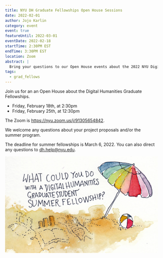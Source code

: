 ```yaml
---
title: NYU DH Graduate Fellowships Open House Sessions
date: 2022-02-01
author: Jojo Karlin
category: event
event: true
featureUntil: 2022-03-01
eventDate: 2022-02-18
startTime: 2:30PM EST
endTime: 3:30PM EST
location: Zoom
abstract: |
  Bring your questions to our Open House events about the 2022 NYU Digital Humanities Graduate Fellowships.
tags:
  - grad_fellows
---
```

Join us for an an Open House about the Digital Humanities Graduate Fellowships.

* Friday, February 18th, at 2:30pm
* Friday, February 25th, at 12:30pm

The Zoom is https://nyu.zoom.us/j/91305654842.

We welcome any questions about your project proposals and/or the summer program.

The deadline for summer fellowships is March 6, 2022. You can also direct any questions to dh.help@nyu.edu.

!['What could you do with a Digital Humanities Graduate Student Summer Fellowship?' floats above a sand castle laptop, graph, book and map beside a rainbow sun umbrella and beach ball.](/media/news/what_could_you_do.jpeg)
